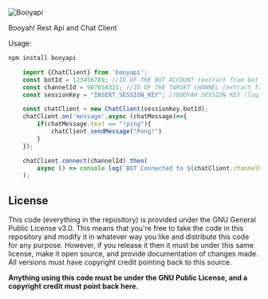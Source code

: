 ![Booyapi](https://i.imgur.com/SCFGLcL.png)

Booyah! Rest Api and Chat Client

Usage:

```sh
npm install booyapi
```

```javascript
    import {ChatClient} from 'booyapi';
    const botId = 123456789; //ID OF THE BOT ACCOUNT (extract from bot profile url, example: https://booyah.live/studio/123456789)
    const channelId = 987654321; //ID OF THE TARGET CHANNEL (extract from channel url, example: https://booyah.live/channels/123456789)
    const sessionKey = "INSERT_SESSION_KEY"; //BOOYAH SESSION KEY (login to the bot account and extract from the browser cookies)

    const chatClient = new ChatClient(sessionKey,botId);
    chatClient.on('message',async (chatMessage)=>{
        if(chatMessage.text == "!ping"){
            chatClient.sendMessage("Pong!")
        }
    });

    chatClient.connect(channelId).then(
        async () => console.log(`BOT Connected to ${chatClient.channelName}(${chatClient.channelId})\n`)
    );
```
## License
This code (everything in the repository) is provided under the GNU General Public License v3.0. This means that you're free to take the code in this repository and modify it in whatever way you like and distribute this code for any purpose. However, if you release it then it must be under this same license, make it open source, and provide documentation of changes made. All versions must have copyright credit pointing back to this source.

**Anything using this code must be under the GNU Public License, and a copyright credit must point back here.**
